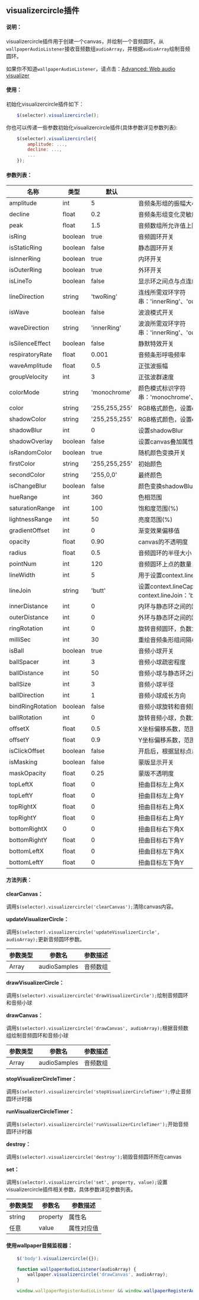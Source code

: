 visualizercircle插件
---

#### 说明：
visualizercircle插件用于创建一个canvas，并绘制一个音频圆环。从`wallpaperAudioListener`接收音频数组`audioArray`，并根据`audioArray`绘制音频圆环。

如果你不知道`wallpaperAudioListener`，请点击：[Advanced: Web audio visualizer](http://steamcommunity.com/sharedfiles/filedetails/?id=786006047)

#### 使用：

初始化visualizercircle插件如下：

```javascript
    $(selector).visualizercircle();
```

你也可以传递一些参数初始化visualizercircle插件(具体参数详见参数列表):


```javascript
    $(selector).visualizercircle({
        amplitude: ...,
        decline: ...,
        ...
    });
```

#### 参数列表：


| 名称 | 类型 | 默认| 描述
|------|------|-----|-----
amplitude | int | 5 | 音频条形组的振幅大小
decline | float | 0.2 | 音频条形组变化灵敏度，最好在0.1~0.2之间
peak | float | 1.5 | 音频数组所允许值上限
isRing | boolean | true | 音频圆环开关
isStaticRing | boolean | false | 静态圆环开关
isInnerRing | boolean | true | 内环开关
isOuterRing | boolean | true | 外环开关
isLineTo | boolean | false | 显示环之间点与点连线开关
lineDirection | string | 'twoRing' | 连线所需双环字符串：'innerRing'、'outerRing'、'twoRing'
isWave | boolean | false | 波浪模式开关
waveDirection | string | 'innerRing' |波浪所需双环字符串：'innerRing'、'outerRing'、'twoRing'
isSilenceEffect | boolean | false | 静默特效开关
respiratoryRate | float | 0.001 | 音频条形呼吸频率
waveAmplitude | float | 0.5 | 正弦波振幅
groupVelocity | int | 3 | 正弦波群速度
colorMode | string | 'monochrome' | 颜色模式标识字符串：'monochrome'、'colorTransformation'、'rainBow'
color | string | '255,255,255' | RGB格式颜色，设置context.fillStyle、strokeStyle
shadowColor | string | '255,255,255' | RGB格式颜色，设置context.shadowColor
shadowBlur | int | 0 | 设置shadowBlur
shadowOverlay | boolean | false | 设置canvas叠加属性为'lighter'
isRandomColor | boolean | true | 随机颜色变换开关
firstColor | string | '255,255,255' | 初始颜色
secondColor | string | '255,0,0' | 最终颜色
isChangeBlur | boolean | false | 颜色变换shadowBlur绑定
hueRange | int | 360 | 	色相范围
saturationRange | int | 100 | 饱和度范围(%)
lightnessRange | int | 50 | 亮度范围(%)
gradientOffset | int | 0 | 渐变效果偏移值
opacity | float | 0.90 | canvas的不透明度
radius | float | 0.5 | 音频圆环的半径大小
pointNum | int | 120 | 音频圆环上点的数量，范围在0~120之间
lineWidth | int | 5 | 用于设置context.lineWidth
lineJoin | string | 'butt' | 设置context.lineCap和context.lineJoin：'butt'、'square'、'round
innerDistance | int | 0 | 内环与静态环之间的距离
outerDistance | int | 0 | 外环与静态环之间的距离
ringRotation | int | 0 | 旋转音频圆环，负数为逆时针旋转，正数为顺时针旋转
milliSec | int | 30 | 重绘音频条形组间隔(ms)
isBall | boolean | true | 音频小球开关
ballSpacer | int | 3 | 音频小球疏密程度
ballDistance | int | 50 | 音频小球与静态环之间的最小距离
ballSize | int | 3 | 音频小球半径
ballDirection | int | 1 | 音频小球成长方向
bindRingRotation | boolean | false | 音频小球旋转和音频圆环旋转角度绑定
ballRotation | int | 0 | 旋转音频小球，负数为逆时针旋转，正数为顺时针旋转
offsetX | float | 0.5 | X坐标偏移系数，范围在0~1之间
offsetY | float | 0.9 | Y坐标偏移系数，范围在0~1之间
isClickOffset | boolean | false |  开启后，根据鼠标点击位置确定XY坐标偏移系数
isMasking | boolean | false | 蒙版显示开关
maskOpacity | float | 0.25 | 蒙版不透明度
topLeftX | float | 0 | 扭曲目标左上角X
topLeftY | float | 0 | 扭曲目标左上角Y
topRightX | float | 0 | 扭曲目标右上角X
topRightY | float | 0 | 扭曲目标右上角Y
bottomRightX | 0 | 0 | 扭曲目标右下角X
bottomRightY | float | 0 | 扭曲目标右下角Y
bottomLeftX | float | 0 | 扭曲目标左下角X
bottomLeftY | float | 0 | 扭曲目标左下角Y

#### 方法列表：

**clearCanvas：**

调用`$(selector).visualizercircle('clearCanvas');`清除canvas内容。

**updateVisualizerCircle：**

调用`$(selector).visualizercircle('updateVisualizerCircle', audioArray);`更新音频圆环参数。

参数类型 | 参数名 | 参数描述
---------|--------|----------
Array<float> | audioSamples | 音频数组

**drawVisualizerCircle：**

调用`$(selector).visualizercircle('drawVisualizerCircle');`绘制音频圆环和音频小球

**drawCanvas：**

调用`$(selector).visualizercircle('drawCanvas', audioArray);`根据音频数组绘制音频圆环和音频小球

参数类型 | 参数名 | 参数描述
---------|--------|----------
Array<float> | audioSamples | 音频数组

**stopVisualizerCircleTimer：**

调用`$(selector).visualizercircle('stopVisualizerCircleTimer');`停止音频圆环计时器

**runVisualizerCircleTimer：**

调用`$(selector).visualizercircle('runVisualizerCircleTimer');`开始音频圆环计时器

**destroy：**

调用`$(selector).visualizercircle('destroy');`销毁音频圆环所在canvas

**set：**

调用`$(selector).visualizercircle('set', property, value);`设置visualizercircle插件相关参数，具体参数详见参数列表。

参数类型 | 参数名 | 参数描述
---------|--------|----------
string | property | 属性名
任意 | value | 属性对应值

#### 使用wallpaper音频监视器：

```javascript
    $('body').visualizercircle({});

    function wallpaperAudioListener(audioArray) {
        wallpaper.visualizercircle('drawCanvas', audioArray);
    }

    window.wallpaperRegisterAudioListener && window.wallpaperRegisterAudioListener(wallpaperAudioListener);
```